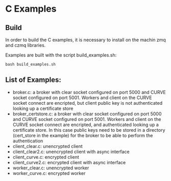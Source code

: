 # C Examples

## Build 

In order to build the C examples, it is necessary to install on the machin zmq and czmq libraries.

Examples are built with the script build_examples.sh:

```shell
bash build_examples.sh
```

## List of Examples:

* broker.c: a broker with clear socket configured on port 5000 and CURVE socket configured on port 5001. Workers and client on the CURVE socket connect are encripted, but client public key is not authenticated looking up a certificate store 
* broker_certstore.c: a broker with clear socket configured on port 5000 and CURVE socket configured on port 5001. Workers and client on the CURVE socket connect are encripted, and authenticated looking up a certificate store. In this case public keys need to be stored in a directory (cert_store in the example) for the broker to be able to perform the authentication
* client_clear.c: unencrypted client
* client_clear2.c: unencrypted client with async interface
* client_curve.c: encrypted client
* client_curve2.c: encrypted client with async interface
* worker_clear.c: unencrypted worker
* worker_curve.c: encrypted worker
